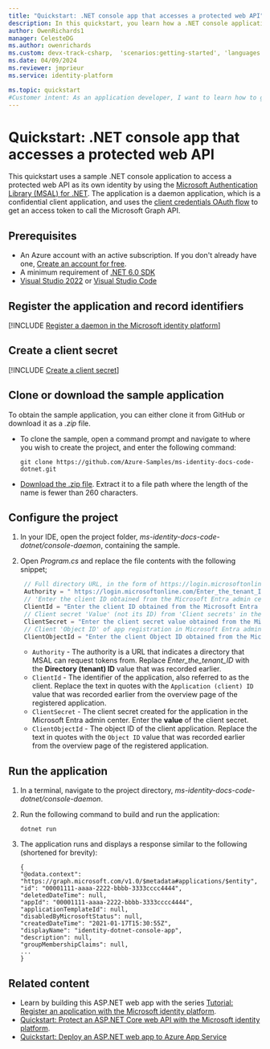 ```yaml
---
title: "Quickstart: .NET console app that accesses a protected web API"
description: In this quickstart, you learn how a .NET console application can get an access token to call the Microsoft Graph API and display a list of users in the directory. The application is a daemon application, which is a confidential client application.
author: OwenRichards1
manager: CelesteDG
ms.author: owenrichards
ms.custom: devx-track-csharp,  'scenarios:getting-started', 'languages:aspnet-core', mode-other, devx-track-dotnet
ms.date: 04/09/2024
ms.reviewer: jmprieur
ms.service: identity-platform

ms.topic: quickstart
#Customer intent: As an application developer, I want to learn how to get access tokens and refresh tokens by using the Microsoft identity platform so that my .NET console application can call the Microsoft Graph API.
---
```


# Quickstart: .NET console app that accesses a protected web API

This quickstart uses a sample .NET console application to access a protected web API as its own identity by using the [Microsoft Authentication Library (MSAL) for .NET](/entra/msal/dotnet). The application is a daemon application, which is a confidential client application, and uses the [client credentials OAuth flow](v2-oauth2-client-creds-grant-flow.md) to get an access token to call the Microsoft Graph API.

## Prerequisites

* An Azure account with an active subscription. If you don't already have one, [Create an account for free](https://azure.microsoft.com/free/?WT.mc_id=A261C142F).
* A minimum requirement of [.NET 6.0 SDK](https://dotnet.microsoft.com/download/dotnet)
* [Visual Studio 2022](https://visualstudio.microsoft.com/vs/) or [Visual Studio Code](https://code.visualstudio.com/)

## Register the application and record identifiers

[!INCLUDE [Register a daemon in the Microsoft identity platform](includes/register-app/daemon-common/register-application-daemon-common.md)]

## Create a client secret

[!INCLUDE [Create a client secret](includes/register-app/create-client-secret.md)]

## Clone or download the sample application

To obtain the sample application, you can either clone it from GitHub or download it as a *.zip* file.

* To clone the sample, open a command prompt and navigate to where you wish to create the project, and enter the following command:

    ```console
    git clone https://github.com/Azure-Samples/ms-identity-docs-code-dotnet.git
    ```

* [Download the .zip file](https://github.com/Azure-Samples/ms-identity-docs-code-dotnet/archive/refs/heads/main.zip). Extract it to a file path where the length of the name is fewer than 260 characters.


## Configure the project

1. In your IDE, open the project folder, *ms-identity-docs-code-dotnet/console-daemon*, containing the sample.
1. Open *Program.cs* and replace the file contents with the following snippet;

   ```csharp
    // Full directory URL, in the form of https://login.microsoftonline.com/<tenant_id>
    Authority = " https://login.microsoftonline.com/Enter_the_tenant_ID_obtained_from_the_Microsoft_Entra_admin_center",
    // 'Enter the client ID obtained from the Microsoft Entra admin center
    ClientId = "Enter the client ID obtained from the Microsoft Entra admin center",
    // Client secret 'Value' (not its ID) from 'Client secrets' in the Microsoft Entra admin center
    ClientSecret = "Enter the client secret value obtained from the Microsoft Entra admin center",
    // Client 'Object ID' of app registration in Microsoft Entra admin center - this value is a GUID
    ClientObjectId = "Enter the client Object ID obtained from the Microsoft Entra admin center"
   ```

    * `Authority` - The authority is a URL that indicates a directory that MSAL can request tokens from. Replace *Enter_the_tenant_ID* with the **Directory (tenant) ID** value that was recorded earlier.
    * `ClientId` - The identifier of the application, also referred to as the client. Replace the text in quotes with the `Application (client) ID` value that was recorded earlier from the overview page of the registered application.
    * `ClientSecret` - The client secret created for the application in the Microsoft Entra admin center. Enter the **value** of the client secret.
    * `ClientObjectId` - The object ID of the client application. Replace the text in quotes with the `Object ID` value that was recorded earlier from the overview page of the registered application.

## Run the application

1. In a terminal, navigate to the project directory, *ms-identity-docs-code-dotnet/console-daemon*.
1. Run the following command to build and run the application:

    ```console
    dotnet run
    ```
1. The application runs and displays a response similar to the following (shortened for brevity):

    ```console
    {
    "@odata.context": "https://graph.microsoft.com/v1.0/$metadata#applications/$entity",
    "id": "00001111-aaaa-2222-bbbb-3333cccc4444",
    "deletedDateTime": null,
    "appId": "00001111-aaaa-2222-bbbb-3333cccc4444",
    "applicationTemplateId": null,
    "disabledByMicrosoftStatus": null,
    "createdDateTime": "2021-01-17T15:30:55Z",
    "displayName": "identity-dotnet-console-app",
    "description": null,
    "groupMembershipClaims": null,
    ...
    }
    ```

## Related content

* Learn by building this ASP.NET web app with the series [Tutorial: Register an application with the Microsoft identity platform](./tutorial-web-app-dotnet-sign-in-users.md).
* [Quickstart: Protect an ASP.NET Core web API with the Microsoft identity platform](./quickstart-web-api-aspnet-core-protect-api.md).
* [Quickstart: Deploy an ASP.NET web app to Azure App Service](/azure/app-service/quickstart-dotnetcore?tabs=net70&pivots=development-environment-vs)